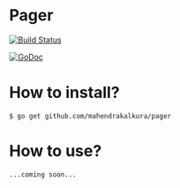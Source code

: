 Pager
=====

[![Build Status](https://travis-ci.org/mahendrakalkura/pager.png?branch=master)](https://travis-ci.org/mahendrakalkura/pager)

[![GoDoc](https://godoc.org/github.com/mahendrakalkura/pager?status.svg)](https://godoc.org/github.com/mahendrakalkura/pager)

# How to install?

```
$ go get github.com/mahendrakalkura/pager
```

# How to use?

```
...coming soon...
```
